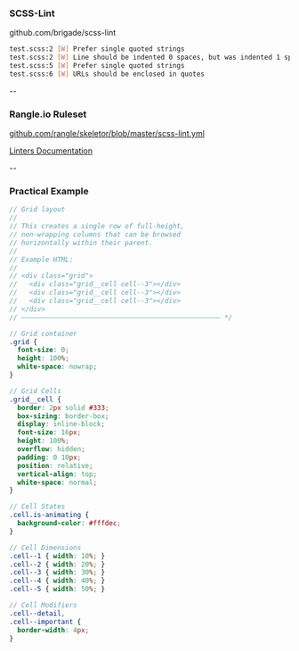 ### SCSS-Lint

github.com/brigade/scss-lint

```bash
test.scss:2 [W] Prefer single quoted strings
test.scss:2 [W] Line should be indented 0 spaces, but was indented 1 space
test.scss:5 [W] Prefer single quoted strings
test.scss:6 [W] URLs should be enclosed in quotes
```

--

### Rangle.io Ruleset

[github.com/rangle/skeletor/blob/master/scss-lint.yml](https://github.com/rangle/skeletor/blob/master/scss-lint.yml)

[Linters Documentation](https://github.com/brigade/scss-lint/blob/master/lib/scss_lint/linter/README.md)

--

### Practical Example

```scss
// Grid layout
//
// This creates a single row of full-height,
// non-wrapping columns that can be browsed
// horizontally within their parent.
//
// Example HTML:
//
// <div class="grid">
//   <div class="grid__cell cell--3"></div>
//   <div class="grid__cell cell--3"></div>
//   <div class="grid__cell cell--3"></div>
// </div>
// –––––––––––––––––––––––––––––––––––––––––––––––––– */

// Grid container
.grid {
  font-size: 0;
  height: 100%;
  white-space: nowrap;
}

// Grid Cells
.grid__cell {
  border: 2px solid #333;
  box-sizing: border-box;
  display: inline-block;
  font-size: 16px;
  height: 100%;
  overflow: hidden;
  padding: 0 10px;
  position: relative;
  vertical-align: top;
  white-space: normal;
}

// Cell States
.cell.is-animating {
  background-color: #fffdec;
}

// Cell Dimensions
.cell--1 { width: 10%; }
.cell--2 { width: 20%; }
.cell--3 { width: 30%; }
.cell--4 { width: 40%; }
.cell--5 { width: 50%; }

// Cell Modifiers
.cell--detail,
.cell--important {
  border-width: 4px;
}
```
